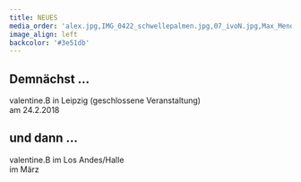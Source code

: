 ```yaml
---
title: NEUES
media_order: 'alex.jpg,IMG_0422_schwellepalmen.jpg,07_ivoN.jpg,Max_Mendez - Valentine_B. - Konsum_2018_62A8922.jpeg'
image_align: left
backcolor: '#3e51db'
---
```


## **Demnächst …**

valentine.B in Leipzig (geschlossene Veranstaltung)<br>am 24.2.2018

## **und dann …**

valentine.B im Los Andes/Halle<br>im März